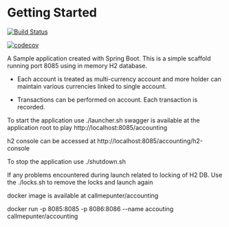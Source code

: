 # Getting Started
[![Build Status](https://travis-ci.org/callmepunter/account-app.svg?branch=master)](https://travis-ci.org/callmepunter/account-app)

[![codecov](https://codecov.io/gh/callmepunter/account-app/branch/master/graph/badge.svg)](https://codecov.io/gh/callmepunter/account-app)

A Sample application created with Spring Boot.
This is a simple scaffold running port 8085 using in memory H2 database. 


* Each account is treated as multi-currency account and more holder can 
maintain various currencies linked to single account. 

* Transactions can be performed on account. Each transaction is recorded. 


To start the application use 
./launcher.sh
swagger is available at the application root to play
http://localhost:8085/accounting

h2 console can be accessed at 
http://localhost:8085/accounting/h2-console

To stop the application use 
./shutdown.sh

If any problems encountered during launch related to locking of H2 DB. Use the 
./locks.sh to remove the locks and launch again


docker image is available at callmepunter/accounting

docker run -p 8085:8085 -p 8086:8086 --name accouting callmepunter/accounting

